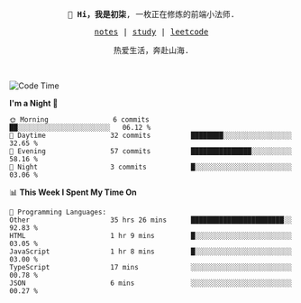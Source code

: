 <p align="center">
  <samp>
    <span><strong>👋 Hi，我是初柒</strong>,</span>
    <span>一枚正在修炼的前端小法师.</span>
  </samp>
</p>

<p align="center">
  <samp>
    <a href="https://www.wolai.com/dec-seven/wyPFvMTwAcD9muc6RMfThB">notes</a> |
    <a href="https://github.com/dec-seven/fe-study">study</a> |
    <a href="https://leetcode.cn/u/dec-seven/">leetcode</a>
  </samp>
</p>
<p align="center">
  <samp>
    <span>热爱生活，奔赴山海.</span>
  </samp>
</p>
<br>

<!--START_SECTION:waka-->
![Code Time](http://img.shields.io/badge/Code%20Time-1%2C150%20hrs%2054%20mins-blue)

**I'm a Night 🦉** 

```text
🌞 Morning                6 commits           ██░░░░░░░░░░░░░░░░░░░░░░░   06.12 % 
🌆 Daytime                32 commits          ████████░░░░░░░░░░░░░░░░░   32.65 % 
🌃 Evening                57 commits          ███████████████░░░░░░░░░░   58.16 % 
🌙 Night                  3 commits           █░░░░░░░░░░░░░░░░░░░░░░░░   03.06 % 
```


📊 **This Week I Spent My Time On** 

```text
💬 Programming Languages: 
Other                    35 hrs 26 mins      ███████████████████████░░   92.83 % 
HTML                     1 hr 9 mins         █░░░░░░░░░░░░░░░░░░░░░░░░   03.05 % 
JavaScript               1 hr 8 mins         █░░░░░░░░░░░░░░░░░░░░░░░░   03.00 % 
TypeScript               17 mins             ░░░░░░░░░░░░░░░░░░░░░░░░░   00.78 % 
JSON                     6 mins              ░░░░░░░░░░░░░░░░░░░░░░░░░   00.27 % 
```


<!--END_SECTION:waka-->

